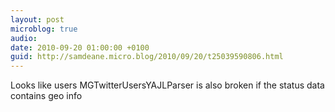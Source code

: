 ```yaml
---
layout: post
microblog: true
audio: 
date: 2010-09-20 01:00:00 +0100
guid: http://samdeane.micro.blog/2010/09/20/t25039590806.html
---
```

Looks like users MGTwitterUsersYAJLParser is also broken if the status data contains geo info
